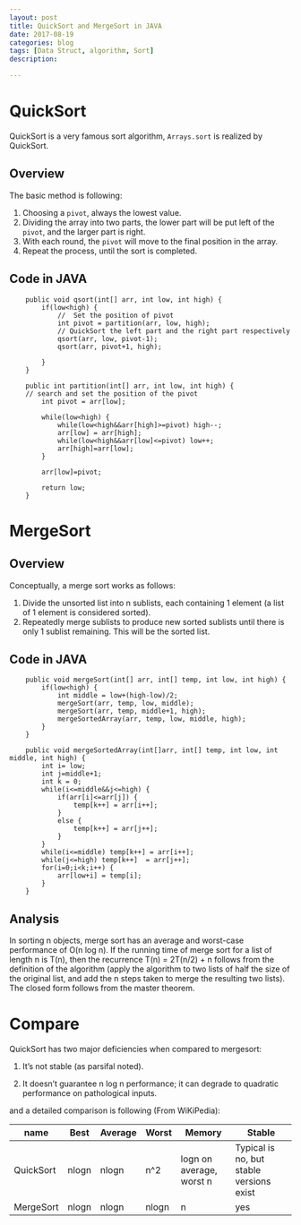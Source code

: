 ```yaml
---
layout: post
title: QuickSort and MergeSort in JAVA
date: 2017-08-19
categories: blog
tags: [Data Struct, algorithm, Sort]
description: 	

---
```


# QuickSort
QuickSort is a very famous sort algorithm, `Arrays.sort` is realized by QuickSort.

## Overview

The basic method is following:
1. Choosing a `pivot`, always the lowest value.
2. Dividing the array into two parts, the lower part will be put left of the `pivot`, and the larger part is right.
3. With each round, the `pivot` will move to the final position in the array.
4. Repeat the process, until the sort is completed.
 
## Code in JAVA

```
	public void qsort(int[] arr, int low, int high) {
		if(low<high) {
			//	Set the position of pivot
			int pivot = partition(arr, low, high);
            // QuickSort the left part and the right part respectively
			qsort(arr, low, pivot-1);
			qsort(arr, pivot+1, high);
			
		}
	}
	
	public int partition(int[] arr, int low, int high) {
	// search and set the position of the pivot
		int pivot = arr[low];
		
		while(low<high) {
			while(low<high&&arr[high]>=pivot) high--;
			arr[low] = arr[high];
			while(low<high&&arr[low]<=pivot) low++;
			arr[high]=arr[low];
		}
		
		arr[low]=pivot;
		
		return low;
	}
```

# MergeSort

## Overview

Conceptually, a merge sort works as follows:

1. Divide the unsorted list into n sublists, each containing 1 element (a list of 1 element is considered sorted).
2. Repeatedly merge sublists to produce new sorted sublists until there is only 1 sublist remaining. This will be the sorted list.

## Code in JAVA

```
	public void mergeSort(int[] arr, int[] temp, int low, int high) {
		if(low<high) {
			int middle = low+(high-low)/2;
			mergeSort(arr, temp, low, middle);
			mergeSort(arr, temp, middle+1, high);
			mergeSortedArray(arr, temp, low, middle, high);
		}
	}
	
	public void mergeSortedArray(int[]arr, int[] temp, int low, int middle, int high) {
		int i= low;
		int j=middle+1;
		int k = 0;
		while(i<=middle&&j<=high) {
			if(arr[i]<=arr[j]) {
				temp[k++] = arr[i++];
			}
			else {
				temp[k++] = arr[j++];
			}
		}
		while(i<=middle) temp[k++] = arr[i++];
		while(j<=high) temp[k++]  = arr[j++];
		for(i=0;i<k;i++) {
			arr[low+i] = temp[i];
		}
	}
```

## Analysis

In sorting n objects, merge sort has an average and worst-case performance of O(n log n). If the running time of merge sort for a list of length n is T(n), then the recurrence T(n) = 2T(n/2) + n follows from the definition of the algorithm (apply the algorithm to two lists of half the size of the original list, and add the n steps taken to merge the resulting two lists). The closed form follows from the master theorem.

# Compare

QuickSort has two major deficiencies when compared to mergesort:

1. It’s not stable (as parsifal noted).

2. It doesn’t guarantee n log n performance; it can degrade to quadratic performance on pathological inputs.

and a detailed comparison is following
(From WiKiPedia):

name | Best | Average| Worst | Memory | Stable | 
---- | ---  | ------ | ----- | ------ | ------ |
QuickSort | nlogn | nlogn | n^2 | logn on average, worst n | Typical is no, but stable versions exist
MergeSort |  nlogn | nlogn | nlogn | n | yes 

